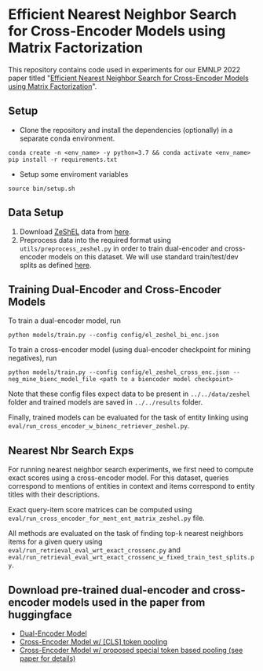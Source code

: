 # Efficient Nearest Neighbor Search for Cross-Encoder Models using Matrix Factorization
This repository contains code used in experiments for our EMNLP 2022 paper titled  "[Efficient Nearest Neighbor Search for Cross-Encoder Models using Matrix Factorization](https://arxiv.org/pdf/2210.12579.pdf)". 

## Setup ##

* Clone the repository and install the dependencies (optionally) in a separate conda environment.
```
conda create -n <env_name> -y python=3.7 && conda activate <env_name>
pip install -r requirements.txt
```

* Setup some enviroment variables

```
source bin/setup.sh
```

## Data Setup ##
1. Download [ZeShEL](https://paperswithcode.com/dataset/zeshel) data from [here](https://github.com/lajanugen/zeshel).
2. Preprocess data into the required format using `utils/preprocess_zeshel.py` in order to train dual-encoder and 
cross-encoder models on this dataset. We will use standard train/test/dev splits as defined [here](https://aclanthology.org/P19-1335.pdf).


## Training Dual-Encoder and Cross-Encoder Models ##

To train a dual-encoder model, run

```
python models/train.py --config config/el_zeshel_bi_enc.json
```

To train a cross-encoder model (using dual-encoder checkpoint for mining negatives), run

```
python models/train.py --config config/el_zeshel_cross_enc.json --neg_mine_bienc_model_file <path to a biencoder model checkpoint>
```

Note that these config files expect data to be present in `../../data/zeshel` folder and 
trained models are saved in `../../results` folder. 

Finally, trained models can be evaluated for the task of entity linking using `eval/run_cross_encoder_w_binenc_retriever_zeshel.py`. 

## Nearest Nbr Search Exps ##
For running nearest neighbor search experiments, we first need to compute exact scores using
a cross-encoder model. For this dataset, queries correspond to mentions of entities in context and 
items correspond to entity titles with their descriptions.

Exact query-item score matrices can be computed using `eval/run_cross_encoder_for_ment_ent_matrix_zeshel.py` file. 

All methods are evaluated on the task of finding top-k nearest neighbors items for a given query 
using `eval/run_retrieval_eval_wrt_exact_crossenc.py` and `eval/run_retrieval_eval_wrt_exact_crossenc_w_fixed_train_test_splits.py`.


## Download pre-trained dual-encoder and cross-encoder models used in the paper from huggingface

* [Dual-Encoder Model](https://huggingface.co/nishantyadav/dual_encoder_zeshel)
* [Cross-Encoder Model w/ [CLS] token pooling](https://huggingface.co/nishantyadav/cls_crossencoder_zeshel)
* [Cross-Encoder Model w/ proposed special token based pooling (see paper for details)](https://huggingface.co/nishantyadav/emb_crossenc_zeshel)
